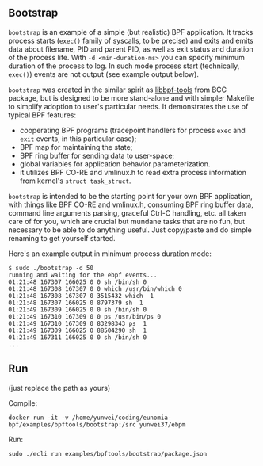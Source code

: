 ## Bootstrap

`bootstrap` is an example of a simple (but realistic) BPF application. It
tracks process starts (`exec()` family of syscalls, to be precise) and exits
and emits data about filename, PID and parent PID, as well as exit status and
duration of the process life. With `-d <min-duration-ms>` you can specify
minimum duration of the process to log. In such mode process start
(technically, `exec()`) events are not output (see example output below).

`bootstrap` was created in the similar spirit as
[libbpf-tools](https://github.com/iovisor/bcc/tree/master/libbpf-tools) from
BCC package, but is designed to be more stand-alone and with simpler Makefile
to simplify adoption to user's particular needs. It demonstrates the use of
typical BPF features:
  - cooperating BPF programs (tracepoint handlers for process `exec` and `exit`
    events, in this particular case);
  - BPF map for maintaining the state;
  - BPF ring buffer for sending data to user-space;
  - global variables for application behavior parameterization.
  - it utilizes BPF CO-RE and vmlinux.h to read extra process information from
    kernel's `struct task_struct`.

`bootstrap` is intended to be the starting point for your own BPF application,
with things like BPF CO-RE and vmlinux.h, consuming BPF ring buffer data,
command line arguments parsing, graceful Ctrl-C handling, etc. all taken care
of for you, which are crucial but mundane tasks that are no fun, but necessary
to be able to do anything useful. Just copy/paste and do simple renaming to get
yourself started.

Here's an example output in minimum process duration mode:

```console
$ sudo ./bootstrap -d 50
running and waiting for the ebpf events...
01:21:48 167307 166025 0 0 sh /bin/sh 0
01:21:48 167308 167307 0 0 which /usr/bin/which 0
01:21:48 167308 167307 0 3515432 which  1
01:21:48 167307 166025 0 8797379 sh  1
01:21:49 167309 166025 0 0 sh /bin/sh 0
01:21:49 167310 167309 0 0 ps /usr/bin/ps 0
01:21:49 167310 167309 0 83298343 ps  1
01:21:49 167309 166025 0 88504290 sh  1
01:21:49 167311 166025 0 0 sh /bin/sh 0
...
```


## Run

(just replace the path as yours)

Compile:

```shell
docker run -it -v /home/yunwei/coding/eunomia-bpf/examples/bpftools/bootstrap:/src yunwei37/ebpm
```

Run:

```shell
sudo ./ecli run examples/bpftools/bootstrap/package.json
```